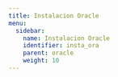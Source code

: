 ```yaml
---
title: Instalacion Oracle
menu:
  sidebar:
    name: Instalacion Oracle
    identifier: insta_ora
    parent: oracle
    weight: 10
---
```

